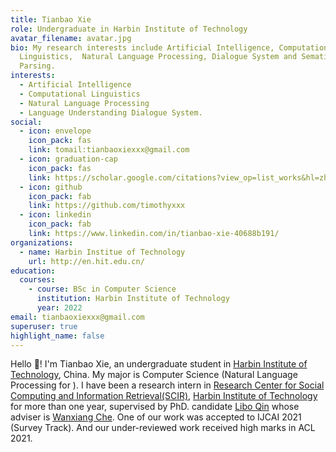 ```yaml
---
title: Tianbao Xie
role: Undergraduate in Harbin Institute of Technology
avatar_filename: avatar.jpg
bio: My research interests include Artificial Intelligence, Computational
  Linguistics,  Natural Language Processing, Dialogue System and Sematic
  Parsing.
interests:
  - Artificial Intelligence
  - Computational Linguistics
  - Natural Language Processing
  - Language Understanding Dialogue System.
social:
  - icon: envelope
    icon_pack: fas
    link: tomail:tianbaoxiexxx@gmail.com
  - icon: graduation-cap
    icon_pack: fas
    link: https://scholar.google.com/citations?view_op=list_works&hl=zh-CN&user=8sdGK_0AAAAJ
  - icon: github
    icon_pack: fab
    link: https://github.com/timothyxxx
  - icon: linkedin
    icon_pack: fab
    link: https://www.linkedin.com/in/tianbao-xie-40688b191/
organizations:
  - name: Harbin Institue of Technology
    url: http://en.hit.edu.cn/
education:
  courses:
    - course: BSc in Computer Science
      institution: Harbin Institute of Technology
      year: 2022
email: tianbaoxiexxx@gmail.com
superuser: true
highlight_name: false
---
```

Hello 🤗! 
I'm Tianbao Xie, an undergraduate student in [Harbin Institute of Technology](http://en.hit.edu.cn/), China. My major is Computer Science (Natural Language Processing for ). I have been a research intern in [Research Center for Social Computing and Information Retrieval(SCIR)](http://ir.hit.edu.cn/), [Harbin Institute of Technology](http://en.hit.edu.cn/) for more than one year, supervised by PhD. candidate [Libo Qin](http://ir.hit.edu.cn/~lbqin/) whose adviser is [Wanxiang Che](http://ir.hit.edu.cn/~car/). One of our work was accepted to IJCAI 2021 (Survey Track). And our under-reviewed work received high marks in ACL 2021.
